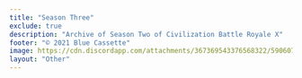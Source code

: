 ```yaml
---
title: "Season Three"
exclude: true
description: "Archive of Season Two of Civilization Battle Royale X"
footer: "© 2021 Blue Cassette"
image: https://cdn.discordapp.com/attachments/367369543376568322/590607288377802782/CBR_Logo.png
layout: "Other"
---
```


<S3List />
